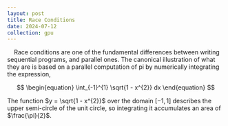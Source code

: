 ```yaml
---
layout: post
title: Race Conditions
date: 2024-07-12
collection: gpu
---
```

&nbsp;&nbsp;&nbsp;&nbsp;Race conditions are one of the fundamental differences between writing sequential programs, and parallel ones. The canonical illustration of what they are is based on a parallel computation of pi by numerically integrating the expression,

$$
\begin{equation}
\int_{-1}^{1} \sqrt{1 - x^{2}} dx
\end{equation}
$$

The function $y = \sqrt{1 - x^{2}}$ over the domain $[-1, 1]$ describes the upper semi-circle of the unit circle, so integrating it accumulates an area of $\frac{\pi}{2}$.    